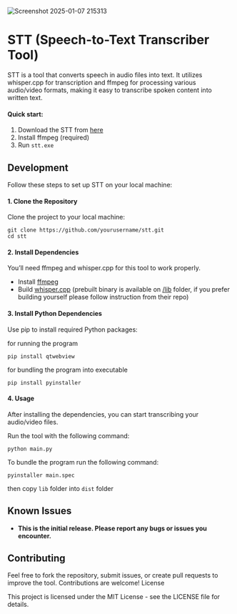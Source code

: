 ![Screenshot 2025-01-07 215313](https://github.com/user-attachments/assets/99968b8a-18e2-4ca0-b8e5-34e49d57093d)
# STT (Speech-to-Text Transcriber Tool)
STT is a tool that converts speech in audio files into text. It utilizes whisper.cpp for transcription and ffmpeg for processing various audio/video formats, making it easy to transcribe spoken content into written text.

#### Quick start:
1. Download the STT from [here](https://github.com/miukyo/stt/releases/tag/v1.0.0)
2. Install ffmpeg (required)
4. Run `stt.exe`

## Development
Follow these steps to set up STT on your local machine:
#### 1. Clone the Repository

Clone the project to your local machine:
```
git clone https://github.com/yourusername/stt.git
cd stt
```
#### 2. Install Dependencies

You’ll need ffmpeg and whisper.cpp for this tool to work properly.
- Install [ffmpeg](https://www.ffmpeg.org/download.html)
- Build [whisper.cpp](https://github.com/ggerganov/whisper.cpp) (prebuilt binary is available on [/lib](https://github.com/miukyo/stt/tree/master/lib) folder, if you prefer building yourself please follow instruction from their repo)

#### 3. Install Python Dependencies

Use pip to install required Python packages:

for running the program

```
pip install qtwebview
```

for bundling the program into executable

```
pip install pyinstaller
```

#### 4. Usage

After installing the dependencies, you can start transcribing your audio/video files.

Run the tool with the following command:

```
python main.py
```

To bundle the program run the following command:

```
pyinstaller main.spec
```

then copy `lib` folder into `dist` folder

## Known Issues

- **This is the initial release. Please report any bugs or issues you encounter.**

## Contributing

Feel free to fork the repository, submit issues, or create pull requests to improve the tool. Contributions are welcome!
License

This project is licensed under the MIT License - see the LICENSE file for details.
